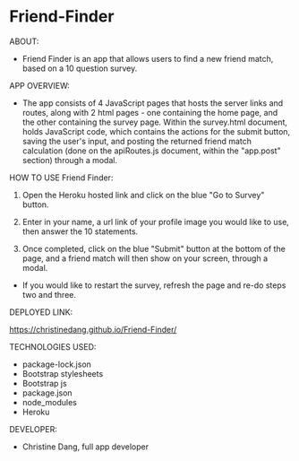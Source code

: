 # Friend-Finder

ABOUT:
* Friend Finder is an app that allows users to find a new friend match, based on a 10 question survey.

APP OVERVIEW:
* The app consists of 4 JavaScript pages that hosts the server links and routes, along with 2 html pages - one containing the home page, and the other containing the survey page. Within the survey.html document, holds JavaScript code, which contains the actions for the submit button, saving the user's input, and posting the returned friend match calculation (done on the apiRoutes.js document, within the "app.post" section) through a modal.


HOW TO USE Friend Finder:
1. Open the Heroku hosted link and click on the blue "Go to Survey" button. 

2. Enter in your name, a url link of your profile image you would like to use, then answer the 10 statements.

3. Once completed, click on the blue "Submit" button at the bottom of the page, and a friend match will then show on your screen, through a modal. 

* If you would like to restart the survey, refresh the page and re-do steps two and three.

DEPLOYED LINK:

https://christinedang.github.io/Friend-Finder/

TECHNOLOGIES USED:
* package-lock.json
* Bootstrap stylesheets
* Bootstrap js
* package.json
* node_modules
* Heroku


DEVELOPER:
* Christine Dang, full app developer
